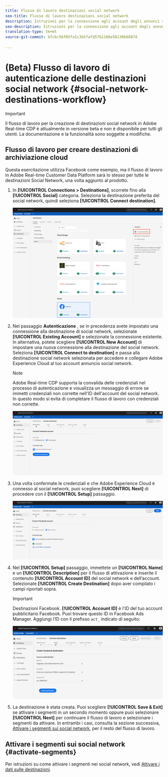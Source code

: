 ```yaml
---
title: Flusso di lavoro destinazioni social network
seo-title: Flusso di lavoro destinazioni social network
description: Istruzioni per la connessione agli account degli annunci social network
seo-description: Istruzioni per la connessione agli account degli annunci social network
translation-type: tm+mt
source-git-commit: bfcbc56f05fa1c3b5fafd57b1166e50130b6007d

---
```



# (Beta) Flusso di lavoro di autenticazione delle destinazioni social network {#social-network-destinations-workflow}


>[!IMPORTANT]
>
>Il flusso di lavoro per la creazione di destinazioni social network in Adobe Real-time CDP è attualmente in versione beta e non è disponibile per tutti gli utenti. La documentazione e la funzionalità sono soggette a modifiche.

## Flusso di lavoro per creare destinazioni di archiviazione cloud

Questa esercitazione utilizza Facebook come esempio, ma il flusso di lavoro in Adobe Real-time Customer Data Platform sarà lo stesso per tutte le destinazioni Social Network, una volta aggiunto al prodotto.

1. In **[!UICONTROL Connections > Destinations]**, scorrete fino alla **[!UICONTROL Social]** categoria. Seleziona la destinazione preferita del social network, quindi seleziona **[!UICONTROL Connect destination]**.

   ![Connessione alla destinazione social network](/help/rtcdp/destinations/assets/facebook-catalog-view.png)

2. Nel passaggio **Autenticazione** , se in precedenza avete impostato una connessione alla destinazione di social network, selezionate **[!UICONTROL Existing Account]** e selezionate la connessione esistente. In alternativa, potete scegliere **[!UICONTROL New Account]** di impostare una nuova connessione alla destinazione del social network. Seleziona **[!UICONTROL Connect to destination]** e passa alla destinazione social network selezionata per accedere e collegare Adobe Experience Cloud al tuo account annuncio social network.

   >[!NOTE]
   >
   >Adobe Real-time CDP supporta la convalida delle credenziali nel processo di autenticazione e visualizza un messaggio di errore se immetti credenziali non corrette nell&#39;ID dell&#39;account del social network. In questo modo si evita di completare il flusso di lavoro con credenziali non corrette.

   ![Connessione alla destinazione social network - passaggio di autenticazione](/help/rtcdp/destinations/assets/facebook-pre-connect-view.png)

3. Una volta confermate le credenziali e che Adobe Experience Cloud è connesso al social network, puoi scegliere **[!UICONTROL Next]** di procedere con il **[!UICONTROL Setup]** passaggio.

   ![Credenziali confermate](/help/rtcdp/destinations/assets/facebook-post-connection-view.png)

4. Nel **[!UICONTROL Setup]** passaggio, immettete un **[!UICONTROL Name]** e un **[!UICONTROL Description]** per il flusso di attivazione e inserite il contenuto **[!UICONTROL Account ID]** del social network e dell’account. Selezionate **[!UICONTROL Create Destination]** dopo aver compilato i campi riportati sopra.

   >[!IMPORTANT]
   >
   >Destinazioni Facebook. **[!UICONTROL Account ID]** è l&#39;ID del tuo account pubblicitario Facebook. Puoi trovare questo ID in Facebook Ads Manager. Aggiungi l’ID con il prefisso `act_` indicato di seguito:

   ![Connessione alla destinazione social network - passaggio di configurazione](/help/rtcdp/destinations/assets/social-network-step.png)

5. La destinazione è stata creata. Puoi scegliere **[!UICONTROL Save & Exit]** se attivare i segmenti in un secondo momento oppure puoi selezionare **[!UICONTROL Next]** per continuare il flusso di lavoro e selezionare i segmenti da attivare. In entrambi i casi, consulta la sezione successiva, [Attivare i segmenti sui social network](#activate-segments), per il resto del flusso di lavoro.

## Attivare i segmenti sui social network {#activate-segments}

Per istruzioni su come attivare i segmenti nei social network, vedi [Attivare i dati sulle destinazioni](/help/rtcdp/destinations/activate-destinations.md).